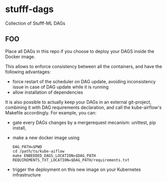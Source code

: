 # stufff-dags

Collection of Stufff-ML DAGs

## FOO

Place all DAGs in this repo if you choose to deploy your DAGS inside the Docker image.

This allows to enforce consistency between all the containers, and have the following advantages:
- force restart of the scheduler on DAG update, avoiding inconsistency issue in case of DAG update
  while it is running
- allow installation of dependencies

It is also possible to actually keep your DAGs in an external git-project, combining it with
DAG requirements declaration, and call the kube-airflow's Makefile accordingly. For example, you can:

- gate every DAGs changes by a mergerequest mecanism: unittest, pip install,
- make a new docker image using

      DAG_PATH=$PWD
      cd /path/to/kube-aiflow
      make ENBEDDED_DAGS_LOCATION=$DAG_PATH REQUIREMENTS_TXT_LOCATION=$DAG_PATH/requirements.txt

- trigger the deployment on this new image on your Kubernetes infrastructure